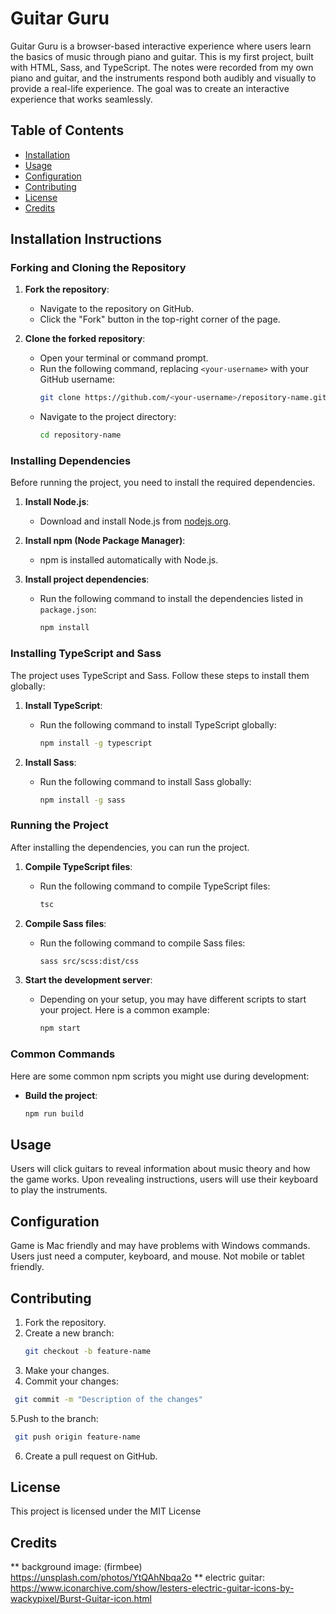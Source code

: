 # Guitar Guru

Guitar Guru is a browser-based interactive experience where users learn the basics of music through piano and guitar. This is my first project, built with HTML, Sass, and TypeScript. The notes were recorded from my own piano and guitar, and the instruments respond both audibly and visually to provide a real-life experience. The goal was to create an interactive experience that works seamlessly.

## Table of Contents

- [Installation](#installation-instructions)
- [Usage](#usage)
- [Configuration](#configuration)
- [Contributing](#contributing)
- [License](#license)
- [Credits](#credits)

## Installation Instructions

### Forking and Cloning the Repository

1. **Fork the repository**:
   - Navigate to the repository on GitHub.
   - Click the "Fork" button in the top-right corner of the page.

2. **Clone the forked repository**:
   - Open your terminal or command prompt.
   - Run the following command, replacing `<your-username>` with your GitHub username:
     ```sh
     git clone https://github.com/<your-username>/repository-name.git
     ```
   - Navigate to the project directory:
     ```sh
     cd repository-name
     ```

### Installing Dependencies

Before running the project, you need to install the required dependencies.

1. **Install Node.js**:
   - Download and install Node.js from [nodejs.org](https://nodejs.org/).

2. **Install npm (Node Package Manager)**:
   - npm is installed automatically with Node.js.

3. **Install project dependencies**:
   - Run the following command to install the dependencies listed in `package.json`:
     ```sh
     npm install
     ```

### Installing TypeScript and Sass

The project uses TypeScript and Sass. Follow these steps to install them globally:

1. **Install TypeScript**:
   - Run the following command to install TypeScript globally:
     ```sh
     npm install -g typescript
     ```

2. **Install Sass**:
   - Run the following command to install Sass globally:
     ```sh
     npm install -g sass
     ```

### Running the Project

After installing the dependencies, you can run the project.

1. **Compile TypeScript files**:
   - Run the following command to compile TypeScript files:
     ```sh
     tsc
     ```

2. **Compile Sass files**:
   - Run the following command to compile Sass files:
     ```sh
     sass src/scss:dist/css
     ```

3. **Start the development server**:
   - Depending on your setup, you may have different scripts to start your project. Here is a common example:
     ```sh
     npm start
     ```

### Common Commands

Here are some common npm scripts you might use during development:

- **Build the project**:
  ```sh
  npm run build


## Usage

Users will click guitars to reveal information about music theory and how the game works. Upon revealing instructions, users will use their keyboard to play the instruments.

## Configuration

Game is Mac friendly and may have problems with Windows commands. Users just need a computer, keyboard, and mouse. Not mobile or tablet friendly.

## Contributing

1. Fork the repository.  
2. Create a new branch:  
   ```sh
   git checkout -b feature-name
   ``` 
3. Make your changes.  
4. Commit your changes:  
  ```sh
   git commit -m "Description of the changes"
  ```
5.Push to the branch:  
  ```sh
   git push origin feature-name   
  ```
6. Create a pull request on GitHub.   

## License 

This project is licensed under the MIT License

## Credits

  ** background image: (firmbee)  https://unsplash.com/photos/YtQAhNbqa2o
  ** electric guitar: https://www.iconarchive.com/show/lesters-electric-guitar-icons-by-wackypixel/Burst-Guitar-icon.html
